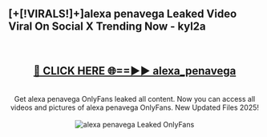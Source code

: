 <h2>[+[!VIRALS!]+]alexa penavega Leaked Video Viral On Social X Trending Now - kyl2a</h2>
<br>
<div align="center">
<h2><a href="https://libra.edu.pl?alexa_penavega" rel="nofollow">🔴 CLICK HERE 🌐==►► alexa_penavega</a></h2>
<br>
Get alexa penavega OnlyFans leaked all content. Now you can access all videos and pictures of alexa penavega OnlyFans. New Updated Files 2025!
<br>
<br>
<a href="https://libra.edu.pl?alexa_penavega" rel="nofollow" data-target="animated-image.originalLink"><img src="https://i.ibb.co.com/WyWwxjT/player-gif2.gif" alt="alexa penavega Leaked OnlyFans" style="max-width: 100%; display: inline-block;" data-target="animated-image.originalImage"></a>
</div>
<br>